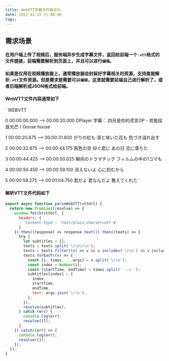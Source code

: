 ```yaml
---
title: WebVTT字幕文件格式化
date: 2022-01-15 21:00:00
tags:
---
```


## 需求场景

#### 在用户端上传了视频后，服务端异步生成字幕文件，返回给前端一个`.vtt`格式的文件链接，前端需要解析到页面上，并且可以进行`编辑`。

#### 如果是仅用在视频播放器上，通常播放器会封装好字幕相关的资源，支持直接解析`.vtt`文件资源。但是需求是需要可以`编辑`，这里就需要前端自己进行解析了，或者后端解析成JSON格式给前端。

#### WebVTT文件内容通常如下

`
WEBVTT

0
00:00:00.000 --> 00:00:20.000
DPlayer 字幕： 四月是你的谎言OP - 若能绽放光芒 / Goose house

1
00:00:20.875 --> 00:00:31.800
がりの虹も 凛と咲いた花も 色づき溢れ出す

2
00:00:32.875 --> 00:00:44.175
茜色の空 仰ぐ君に  あの日 恋に落ちた

3
00:00:44.425 --> 00:00:50.025
瞬间のドラマチック フィルムの中の1コマも

4
00:00:50.450 --> 00:00:59.100
消えないよ 心に刻むから

5
00:00:59.275 --> 00:01:04.750
君だよ 君なんだよ 教えてくれた
`

#### 解析VTT文件代码如下

```javascript
export async function parseWebVTT(vttUrl) {
  return new Promise((resolve) => {
    window.fetch(vttUrl, {
      headers: {
        'Content-Type': 'text/plain;charset=utf-8'
      }
    }).then((response) => response.text()).then((texts) => {
      try {
        let subtitles = [];
        texts = texts.split('\r\n\r\n');
        texts = texts.filter((v) => v && v.includes('\r\n') && v.includes(' --> '));
        texts.forEach((v) => {
          const [i, times, ...args] = v.split('\r\n');
          const index = Number(i);
          const [startTime, endTime] = times.split(' --> ');
          subtitles[index] = {
            index,
            startTime,
            endTime,
            text: args.join('\r\n'),
          };
        });
        resolve(subtitles);
      } catch (err) {
        console.log(err);
        resolve([]);
      }
    }).catch((err) => {
      console.log(err);
      resolve([]);
    });
  });
}
```
